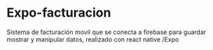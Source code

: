 # Expo-facturacion
Sistema de facturación movil que se conecta a firebase para guardar mostrar y manipular datos, realizado con react native /Expo
